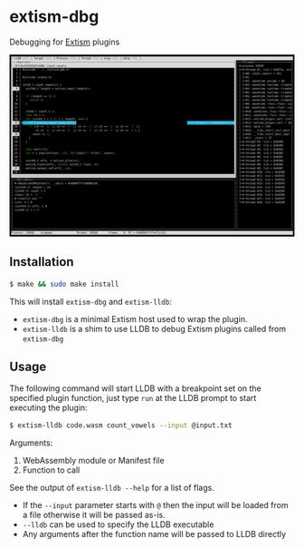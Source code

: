 # extism-dbg

Debugging for [Extism](https://github.com/extism/extism) plugins

![extism-dbg](extism-dbg.png)

## Installation

```bash
$ make && sudo make install
```

This will install `extism-dbg` and `extism-lldb`:
- `extism-dbg` is a minimal Extism host used to wrap the plugin.
- `extism-lldb` is a shim to use LLDB to debug Extism plugins called from `extism-dbg` 

## Usage

The following command will start LLDB with a breakpoint set on the specified plugin function, 
just type `run` at the LLDB prompt to start executing the plugin:

```bash
$ extism-lldb code.wasm count_vowels --input @input.txt
```

Arguments:
1. WebAssembly module or Manifest file
2. Function to call

See the output of `extism-lldb --help` for a list of flags.
 
- If the `--input` parameter starts with `@` then the input will be loaded from a file otherwise it will 
  be passed as-is. 
- `--lldb` can be used to specify the LLDB executable
- Any arguments after the function name will be passed to LLDB directly
